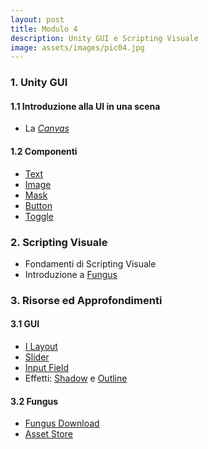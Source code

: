 ```yaml
---
layout: post
title: Modulo 4
description: Unity GUI e Scripting Visuale
image: assets/images/pic04.jpg
---
```


<h3>1. Unity GUI</h3>

<h4>1.1 Introduzione alla UI in una scena</h4>
<ul>
    <li>La <em><a href="https://docs.unity3d.com/540/Documentation/Manual/UICanvas.html" target="_blank">Canvas</a></em></li>
</ul>

<h4>1.2 Componenti</h4>
<ul>
    <li><a href="https://docs.unity3d.com/Manual/script-Text.html" target="_blank">Text</a></li>
    <li><a href="https://docs.unity3d.com/Manual/script-Image.html" target="_blank">Image</a></li>
    <li><a href="https://docs.unity3d.com/Manual/script-Mask.html" target="_blank">Mask</a></li>
    <li><a href="https://docs.unity3d.com/Manual/script-Button.html" target="_blank">Button</a></li>
    <li><a href="https://docs.unity3d.com/Manual/script-Toggle.html" target="_blank">Toggle</a></li>
</ul>

<h3>2. Scripting Visuale</h3>

<ul>
    <li>Fondamenti di Scripting Visuale</li>
    <li>Introduzione a <a href="http://fungusgames.com/" target="_blank">Fungus</a></li>
</ul>

<h3>3. Risorse ed Approfondimenti</h3>

<h4>3.1 GUI</h4>
<ul>
  <li><a href="https://docs.unity3d.com/Manual/script-LayoutElement.html" target="_blank">I Layout</a></li>
  <li><a href="https://docs.unity3d.com/Manual/script-Slider.html" target="_blank">Slider</a></li>
  <li><a href="https://docs.unity3d.com/Manual/script-InputField.html" target="_blank">Input Field</a></li>
  <li>Effetti: <a href="https://docs.unity3d.com/Manual/script-Shadow.html" target="_blank">Shadow</a> e <a href="https://docs.unity3d.com/Manual/script-Outline.html" target="_blank">Outline</a></li>
</ul>

<h4>3.2 Fungus</h4>
<ul>
  <li><a href="{{ site.baseurl }}/assets/downloads/fungus.zip" target="_blank">Fungus Download</a></li>
  <li><a href="https://www.assetstore.unity3d.com/#!/content/34184?aid=1011lHJn" target="_blank">Asset Store</a></li>
</ul>
